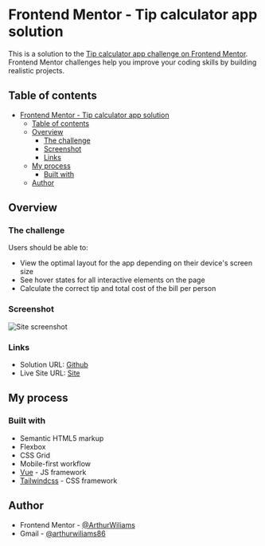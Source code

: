 # Frontend Mentor - Tip calculator app solution

This is a solution to the [Tip calculator app challenge on Frontend Mentor](https://www.frontendmentor.io/challenges/tip-calculator-app-ugJNGbJUX). Frontend Mentor challenges help you improve your coding skills by building realistic projects.

## Table of contents

- [Frontend Mentor - Tip calculator app solution](#frontend-mentor---tip-calculator-app-solution)
  - [Table of contents](#table-of-contents)
  - [Overview](#overview)
    - [The challenge](#the-challenge)
    - [Screenshot](#screenshot)
    - [Links](#links)
  - [My process](#my-process)
    - [Built with](#built-with)
  - [Author](#author)

## Overview

### The challenge

Users should be able to:

- View the optimal layout for the app depending on their device's screen size
- See hover states for all interactive elements on the page
- Calculate the correct tip and total cost of the bill per person

### Screenshot

![Site screenshot](./screenshot.jpg)

### Links

- Solution URL: [Github](https://github.com/ArthurWiliams/tip-calculator-app)
- Live Site URL: [Site](https://superlative-baklava-7a54fa.netlify.app/)

## My process

### Built with

- Semantic HTML5 markup
- Flexbox
- CSS Grid
- Mobile-first workflow
- [Vue](https://vuejs.org/) - JS framework
- [Tailwindcss](https://tailwindcss.com/) - CSS framework

## Author

- Frontend Mentor - [@ArthurWiliams](https://www.frontendmentor.io/profile/ArthurWiliams)
- Gmail - [@arthurwiliams86](mailto:arthurwiliams86@gmail.com)
